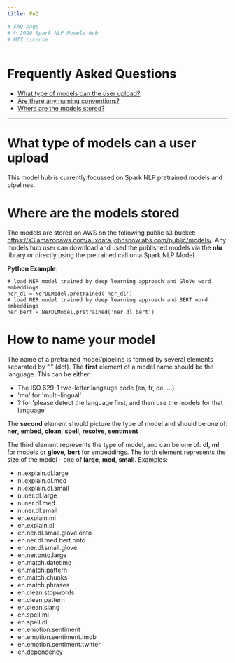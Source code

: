 ```yaml
---
title: FAQ

# FAQ page
# © 2020 Spark NLP Models Hub
# MIT License
---
```


# Frequently Asked Questions
* [What type of models can the user upload?](#q1) 
* [Are there any naming conventions?](#q2)
* [Where are the models stored?](#q2)

---


# <a id="q1">What type of models can  a user upload</a>
This model hub is currently focussed on Spark NLP pretrained models and pipelines. 

# <a id="q3">Where are the models stored</a>
The models are stored on AWS on the following public s3 bucket: <https://s3.amazonaws.com/auxdata.johnsnowlabs.com/public/models/>.
Any models hub user can download and used the published models via the **nlu** library or directly using the pretrained call on a Spark NLP Model.

**Python Example**:
``` 
# load NER model trained by deep learning approach and GloVe word embeddings
ner_dl = NerDLModel.pretrained('ner_dl')
# load NER model trained by deep learning approach and BERT word embeddings
ner_bert = NerDLModel.pretrained('ner_dl_bert')  
```
 
# <a id="q2">How to name your model</a>
The name of a pretrained model/pipeline is formed by several elements separated by "." (dot). 
The **first** element of a model name should be the language. This can be either:
*	The ISO 629-1 two-letter langauge code (en, fr, de, ...)
*	'mu' for 'multi-lingual'
*	? for 'please detect the language first, and then use the models for that language'

The **second** element should picture the type of model and should be one of: **ner**, **embed**, **clean**, **spell**, **resolve**, **sentiment**

The third element represents the type  of model, and can be one of: **dl**, **ml** for models or **glove**, **bert** for embeddings. 
The forth element represents the size of the model - one of **large**, **med**, **small**. 
Examples:
* nl.explain.dl.large
* nl.explain.dl.med
* nl.explain.dl.small
* nl.ner.dl.large 
* nl.ner.dl.med
* nl.ner.dl.small
* en.explain.ml
* en.explain.dl
* en.ner.dl.small.glove.onto
* en.ner.dl.med.bert.onto
* en.ner.dl.small.glove
* en.ner.onto.large
* en.match.datetime
* en.match.pattern
* en.match.chunks
* en.match.phrases
* en.clean.stopwords
* en.clean.pattern
* en.clean.slang
* en.spell.ml
* en.spell.dl
* en.emotion.sentiment
* en.emotion.sentiment.imdb
* en.emotion.sentiment.twitter
* en.dependency
